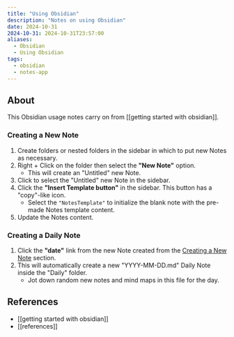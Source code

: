 ```yaml
---
title: "Using Obsidian"
description: "Notes on using Obsidian"
date: 2024-10-31
2024-10-31: 2024-10-31T23:57:00
aliases:
  - Obsidian
  - Using Obsidian
tags:
  - obsidian
  - notes-app
---
```

## About

This Obsidian usage notes carry on from [[getting started with obsidian]].

### Creating a New Note

1. Create folders or nested folders in the sidebar in which to put new Notes as necessary.
2. Right + Click on the folder then select the **"New Note"** option.
	- This will create an "Untitled" new Note.
3. Click to select the "Untitled" new Note in the sidebar.
4. Click the **"Insert Template button"** in the sidebar. This button has a "copy"-like icon.
	- Select the `"NotesTemplate"` to initialize the blank note with the pre-made Notes template content.
5. Update the Notes content.

### Creating a Daily Note

1. Click the **"date"** link from the new Note created from the [Creating a New Note](#creating-a-new-note) section.
2. This will automatically create a new "YYYY-MM-DD.md" Daily Note inside the "Daily" folder.
	- Jot down random new notes and mind maps in this file for the day.

## References

- [[getting started with obsidian]]
- [[references]]